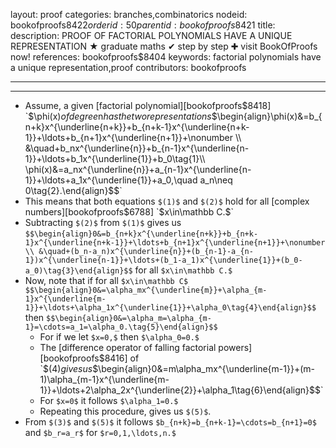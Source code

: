 layout: proof
categories: branches,combinatorics
nodeid: bookofproofs$8422
orderid: 50
parentid: bookofproofs$8421
title: 
description: PROOF OF FACTORIAL POLYNOMIALS HAVE A UNIQUE REPRESENTATION ★ graduate maths ✔ step by step ✚ visit BookOfProofs now!
references: bookofproofs$8404
keywords: factorial polynomials have a unique representation,proof
contributors: bookofproofs

---


---

* Assume, a given [factorial polynomial][bookofproofs$8418] `$\phi(x)$` of degree `$n$` has the two representations `$$\begin{align}\phi(x)&=b_{n+k}x^{\underline{n+k}}+b_{n+k-1}x^{\underline{n+k-1}}+\ldots+b_{n+1}x^{\underline{n+1}}+\nonumber \\
&\quad+b_nx^{\underline{n}}+b_{n-1}x^{\underline{n-1}}+\ldots+b_1x^{\underline{1}}+b_0\tag{1}\\
\phi(x)&=a_nx^{\underline{n}}+a_{n-1}x^{\underline{n-1}}+\ldots+a_1x^{\underline{1}}+a_0,\quad a_n\neq 0\tag{2}.\end{align}$$`
* This means that both equations `$(1)$` and `$(2)$` hold for all [complex numbers][bookofproofs$6788] `$x\in\mathbb C.$` 
* Subtracting `$(2)$` from `$(1)$` gives us `$$\begin{align}0&=b_{n+k}x^{\underline{n+k}}+b_{n+k-1}x^{\underline{n+k-1}}+\ldots+b_{n+1}x^{\underline{n+1}}+\nonumber \\
&\quad+(b_n-a_n)x^{\underline{n}}+(b_{n-1}-a_{n-1})x^{\underline{n-1}}+\ldots+(b_1-a_1)x^{\underline{1}}+(b_0-a_0)\tag{3}\end{align}$$`
for all `$x\in\mathbb C.$`
* Now, note that if for all `$x\in\mathbb C$` `$$\begin{align}0&=\alpha_mx^{\underline{m}}+\alpha_{m-1}x^{\underline{m-1}}+\ldots+\alpha_1x^{\underline{1}}+\alpha_0\tag{4}\end{align}$$` then `$$\begin{align}0&=\alpha_m=\alpha_{m-1}=\cdots=a_1=\alpha_0.\tag{5}\end{align}$$`
   * For if we let `$x=0,$` then `$\alpha_0=0.$` 
   * The [difference operator of falling factorial powers][bookofproofs$8416] of `$(4)$` gives us `$$\begin{align}0&=m\alpha_mx^{\underline{m-1}}+(m-1)\alpha_{m-1}x^{\underline{m-1}}+\ldots+2\alpha_2x^{\underline{2}}+\alpha_1\tag{6}\end{align}$$`
   * For `$x=0$` it follows `$\alpha_1=0.$`
   * Repeating this procedure, gives us `$(5)$`.
* From `$(3)$` and `$(5)$` it follows `$b_{n+k}=b_{n+k-1}=\cdots=b_{n+1}=0$` and `$b_r=a_r$` for `$r=0,1,\ldots,n.$`
